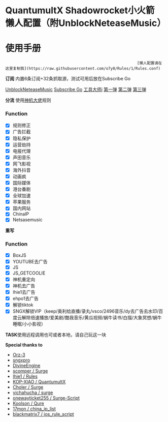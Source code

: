 # QuantumultX Shadowrocket小火箭 懒人配置（附UnblockNeteaseMusic）
# 使用手册
                                                              [懒人配置请在这里复制我](https://raw.githubusercontent.com/o7y0/Rules/1/Rules.conf)


  **订阅**
   内置6条订阅+32条抓取源，测试可用后放在Subscribe Go

[UnblockNeteaseMusic](https://raw.githubusercontent.com/o7y0/GeneralSubscribe/main/UnblockNeteaseMusic/UnblockNeteaseMusic.txt)
[Subscribe Go](https://raw.githubusercontent.com/o7y0/GeneralSubscribe/main/Subscribe%20Go)
[工具大师i](https://link.gimhoy.com/1drv/aHR0cHM6Ly8xZHJ2Lm1zL3QvcyFBakdEc3oydC1PRFJnZ0ZuU1YtNi0xQk1NMW13P2U9MzdITlB4)
[第一弹](https://gooii.ml/v2ray/sub)
[第二弹](https://gooii.ml/ss/sub)
[第三弹](https://gooii.ml/ssr/sub)

  **分流**
   使用[神机大佬](https://github.com/DivineEngine/Profiles/tree/master)规则

### Function
- [x] 规则修正
- [x] 广告拦截
- [x] 隐私保护
- [x] 运营劫持
- [x] 电报代理
- [x] 声田音乐
- [x] 网飞影视
- [x] 海外抖音
- [x] 动画疯
- [x] 国际媒体
- [x] 港台番剧
- [x] 全球加速
- [x] 苹果服务
- [x] 国内网站
- [x] ChinaIP
- [x] Netsasemusic

**重写**

### Function
- [x] BoxJS
- [x] YOUTUBE去广告
- [x] JS
- [x] JS_GETCOOLIE
- [x] 神机重定向
- [x] 神机去广告
- [x] lhie1去广告
- [x] ehpo1去广告
- [x] 解锁tiktok
- [x] SNGX解锁VIP（keep/奥利给直播/录丸/vsco/2496音乐/dy去广告去水印/百度云解除倍速播放/爱美剧/酷我音乐/黄瓜视频/蜗牛读书/白描/大象冥想/蜗牛睡眠/小小影视）

**TASK**使用远程调用也可或者本地，请自己玩这一块
  
  
  **Special thanks to**
 - [Orz-3](https://github.com/Orz-3/QuantumultX/master/)
 - [sngxpro](https://github.com/sngxpro/QuanX/master/)
 - [DivineEngine](https://github.com/DivineEngine/Profiles/tree/master)
 - [scomper / Surge](https://github.com/scomper/Surge)
 - [lhie1 / Rules](https://github.com/lhie1/Rules)
 - [KOP-XIAO / QuantumultX](https://github.com/KOP-XIAO/QuantumultX)
 - [Choler / Surge](https://github.com/Choler/Surge)
 - [yichahucha / surge](https://github.com/yichahucha/surge)
 - [onewayticket255 / Surge-Script](https://github.com/onewayticket255/Surge-Script)
 - [Koolson / Qure](https://github.com/Koolson/Qure)
 - [17mon / china_ip_list](https://github.com/17mon/china_ip_list)
 - [blackmatrix7 / ios_rule_script](https://github.com/blackmatrix7/ios_rule_script)
